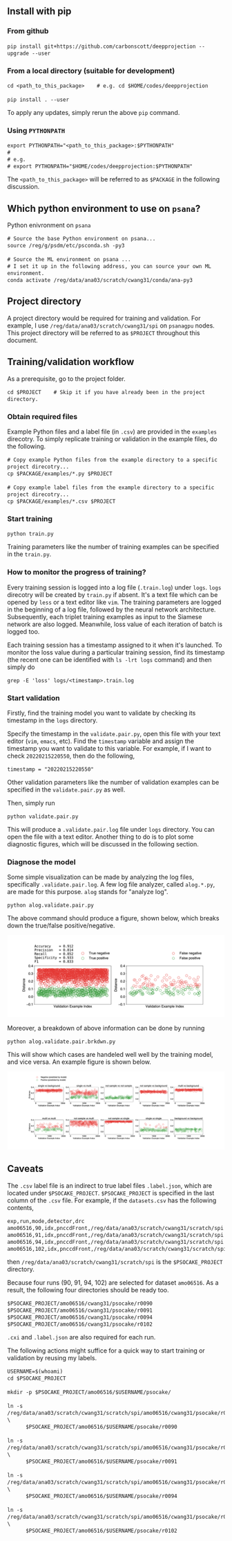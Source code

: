 ## Install with pip

### From github

```
pip install git+https://github.com/carbonscott/deepprojection --upgrade --user
```

### From a local directory (suitable for development)

```
cd <path_to_this_package>    # e.g. cd $HOME/codes/deepprojection

pip install . --user
```

To apply any updates, simply rerun the above `pip` command.  


### Using `PYTHONPATH`

```
export PYTHONPATH="<path_to_this_package>:$PYTHONPATH"
#
# e.g. 
# export PYTHONPATH="$HOME/codes/deepprojection:$PYTHONPATH"
```

The `<path_to_this_package>` will be referred to as `$PACKAGE` in the following
discussion.


## Which python environment to use on `psana`?

Python enivronment on `psana`

```
# Source the base Python environment on psana...
source /reg/g/psdm/etc/psconda.sh -py3

# Source the ML environment on psana ...
# I set it up in the following address, you can source your own ML environment.
conda activate /reg/data/ana03/scratch/cwang31/conda/ana-py3
```


## Project directory

A project directory would be required for training and validation.  For example, 
I use `/reg/data/ana03/scratch/cwang31/spi` on `psanagpu` nodes.  This project
directory will be referred to as `$PROJECT` throughout this document.  


## Training/validation workflow

As a prerequisite, go to the project folder.  

```
cd $PROJECT    # Skip it if you have already been in the project directory.
```

### Obtain required files

Example Python files and a label file (in `.csv`) are provided in the `examples`
direcotry.  To simply replicate training or validation in the example files, do
the following.  

```
# Copy example Python files from the example directory to a specific project direcotry...
cp $PACKAGE/examples/*.py $PROJECT

# Copy example label files from the example directory to a specific project direcotry...
cp $PACKAGE/examples/*.csv $PROJECT
```

### Start training

```
python train.py
```

Training parameters like the number of training examples can be specified in the
`train.py`.  

### How to monitor the progress of training?

Every training session is logged into a log file (`.train.log`) under `logs`.  `logs`
direcotry will be created by `train.py` if absent.  It's a text file which can
be opened by `less` or a text editor like `vim`.  The training parameters are
logged in the beginning of a log file, followed by the neural network
architecture.  Subsequently, each triplet training examples as input to the
Siamese network are also logged.  Meanwhile, loss value of each iteration of
batch is logged too.  

Each training session has a timestamp assigned to it when it's launched.  To
monitor the loss value during a particular training session, find its timestamp
(the recent one can be identified with `ls -lrt logs` command) and then simply do

```
grep -E 'loss' logs/<timestamp>.train.log
```

### Start validation

Firstly, find the training model you want to validate by checking its timestamp
in the `logs` directory.  

Specify the timestamp in the `validate.pair.py`, open this file with your text
editor (`vim`, `emacs`, etc).  Find the `timestamp` variable and assign the
timestamp you want to validate to this variable.  For example, if I want to
check `20220215220550`, then do the following,

```
timestamp = "20220215220550"
```

Other validation parameters like the number of validation examples can be
specified in the `validate.pair.py` as well.  

Then, simply run

```
python validate.pair.py
```

This will produce a `.validate.pair.log` file under `logs` directory.  You can
open the file with a text editor.  Another thing to do is to plot some
diagnostic figures, which will be discussed in the following section.

### Diagnose the model

Some simple visualization can be made by analyzing the log files, specifically
`.validate.pair.log`.  A few log file analyzer, called `alog.*.py`, are made for
this purpose.  `alog` stands for "analyze log".  


```
python alog.validate.pair.py
```

The above command should produce a figure, shown below, which breaks down the
true/false positive/negative.  

![](./figures/alog.20220215220550.png)

Moreover, a breakdown of above information can be done by running

```
python alog.validate.pair.brkdwn.py
```

This will show which cases are handeled well well by the training model, and
vice versa.  An example figure is shown below.  

![](./figures/alog.20220215220550.brkdwn.png)


## Caveats

The `.csv` label file is an indirect to true label files `.label.json`, which
are located under `$PSOCAKE_PROJECT`.  `$PSOCAKE_PROJECT` is specified in the
last column of the `.csv` file.  For example, if the `datasets.csv` has the
following contents,

```
exp,run,mode,detector,drc
amo06516,90,idx,pnccdFront,/reg/data/ana03/scratch/cwang31/scratch/spi
amo06516,91,idx,pnccdFront,/reg/data/ana03/scratch/cwang31/scratch/spi
amo06516,94,idx,pnccdFront,/reg/data/ana03/scratch/cwang31/scratch/spi
amo06516,102,idx,pnccdFront,/reg/data/ana03/scratch/cwang31/scratch/spi
```

then `/reg/data/ana03/scratch/cwang31/scratch/spi` is the `$PSOCAKE_PROJECT`
directory.  

Because four runs (90, 91, 94, 102) are selected for dataset `amo06516`.  As a
result, the following four directories should be ready too.

```
$PSOCAKE_PROJECT/amo06516/cwang31/psocake/r0090
$PSOCAKE_PROJECT/amo06516/cwang31/psocake/r0091
$PSOCAKE_PROJECT/amo06516/cwang31/psocake/r0094
$PSOCAKE_PROJECT/amo06516/cwang31/psocake/r0102
```

`.cxi` and `.label.json` are also required for each run.  

The following actions might suffice for a quick way to start training or
validation by reusing my labels.  

```
USERNAME=$(whoami)
cd $PSOCAKE_PROJECT

mkdir -p $PSOCAKE_PROJECT/amo06516/$USERNAME/psocake/

ln -s /reg/data/ana03/scratch/cwang31/scratch/spi/amo06516/cwang31/psocake/r0090 \
      $PSOCAKE_PROJECT/amo06516/$USERNAME/psocake/r0090

ln -s /reg/data/ana03/scratch/cwang31/scratch/spi/amo06516/cwang31/psocake/r0091 \
      $PSOCAKE_PROJECT/amo06516/$USERNAME/psocake/r0091

ln -s /reg/data/ana03/scratch/cwang31/scratch/spi/amo06516/cwang31/psocake/r0094 \
      $PSOCAKE_PROJECT/amo06516/$USERNAME/psocake/r0094

ln -s /reg/data/ana03/scratch/cwang31/scratch/spi/amo06516/cwang31/psocake/r0102 \
      $PSOCAKE_PROJECT/amo06516/$USERNAME/psocake/r0102
```
